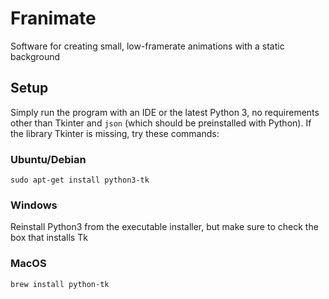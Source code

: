 # Franimate
Software for creating small, low-framerate animations with a static background
## Setup
Simply run the program with an IDE or the latest Python 3, no requirements other than Tkinter and `json` (which should be preinstalled with Python).
If the library Tkinter is missing, try these commands:
### Ubuntu/Debian
`sudo apt-get install python3-tk `
### Windows
Reinstall Python3 from the executable installer, but make sure to check the box that installs Tk
### MacOS
`brew install python-tk`
